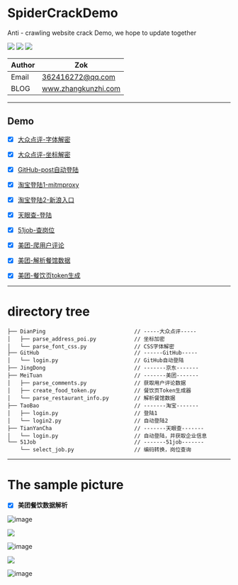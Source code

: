 # SpiderCrackDemo
Anti - crawling website crack Demo, we hope to update together

![](https://zok-blog.oss-cn-hangzhou.aliyuncs.com/ico/python-3.7-green.svg) 
![](https://zok-blog.oss-cn-hangzhou.aliyuncs.com/ico/Scrapy-1.6.0-blue.svg) 
![](https://zok-blog.oss-cn-hangzhou.aliyuncs.com/ico/selenium-3.141.0-yellew.svg) 

| Author  | Zok |
| --- | --- |
| Email | 362416272@qq.com  |
| BLOG | www.zhangkunzhi.com |

-------
## Demo
- [x] [大众点评-字体解密](https://github.com/wkunzhi/SpiderCrackDemo/tree/master/DianPing)
- [x] [大众点评-坐标解密](https://github.com/wkunzhi/SpiderCrackDemo/tree/master/DianPing)
- [x] [GitHub-post自动登陆](https://github.com/wkunzhi/SpiderCrackDemo/tree/master/GitHub)
- [x] [淘宝登陆1-mitmproxy](https://github.com/wkunzhi/SpiderCrackDemo/tree/master/TaoBao)
- [x] [淘宝登陆2-新浪入口](https://github.com/wkunzhi/SpiderCrackDemo/tree/master/TaoBao)
- [x] [天眼查-登陆](https://github.com/wkunzhi/SpiderCrackDemo/tree/master/TianYanCha)
- [x] [51job-查岗位](https://github.com/wkunzhi/SpiderCrackDemo/tree/master/51Job)
- [x] [美团-爬用户评论](https://github.com/wkunzhi/SpiderCrackDemo/tree/master/MeiTuan)
- [x] [美团-解析餐馆数据](https://github.com/wkunzhi/SpiderCrackDemo/tree/master/MeiTuan)
- [x] [美团-餐饮页token生成](https://github.com/wkunzhi/SpiderCrackDemo/tree/master/MeiTuan)


<hr>


# directory tree



```
├── DianPing                            // -----大众点评-----
│   ├── parse_address_poi.py            // 坐标加密
│   └── parse_font_css.py               // CSS字体解密
├── GitHub                              // ------GitHub-----
│   └── login.py                        // GitHub自动登陆
├── JingDong                            // -------京东-------
├── MeiTuan                             // -------美团-------
│   ├── parse_comments.py               // 获取用户评论数据
│   ├── create_food_token.py            // 餐饮页Token生成器
│   └── parse_restaurant_info.py        // 解析餐馆数据
├── TaoBao                              // -------淘宝-------
│   ├── login.py                        // 登陆1
│   └── login2.py                       // 自动登陆2
├── TianYanCha                          // -------天眼查-------
│   └── login.py                        // 自动登陆，并获取企业信息
└── 51Job                               // -------51job-------
    └── select_job.py                   // 编码转换，岗位查询

```


<hr>


# The sample picture

- [x] **美团餐饮数据解析**

![image](https://zok-blog.oss-cn-hangzhou.aliyuncs.com/gif/%E7%BE%8E%E5%9B%A2%E9%A4%90%E9%A6%86%E6%95%B0%E6%8D%AE%E6%BC%94%E7%A4%BA.gif)


![](https://zok-blog.oss-cn-hangzhou.aliyuncs.com/images/51Job-CSV%E5%82%A8%E5%AD%98-green.svg) 

![image](https://zok-blog.oss-cn-hangzhou.aliyuncs.com/images/WX20190415-210839%402x.png)

![](https://zok-blog.oss-cn-hangzhou.aliyuncs.com/ico/%E7%BE%8E%E5%9B%A2-csv-green.svg) 

![image](https://zok-blog.oss-cn-hangzhou.aliyuncs.com/images/%E7%BE%8E%E5%9B%A2%E8%AF%84%E8%AE%BA.png)


